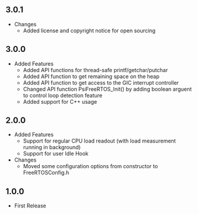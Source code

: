 ## 3.0.1
* Changes
  * Added license and copyright notice for open sourcing

## 3.0.0
* Added Features
  * Added API functions for thread-safe printf/getchar/putchar
  * Added API function to get remaining space on the heap
  * Added API function to get access to the GIC interrupt controller
  * Changed API function PsiFreeRTOS_Init() by adding boolean arguent
    to control loop detection feature
  * Added support for C++ usage

## 2.0.0
* Added Features
  * Support for regular CPU load readout (with load measurement running in background)
  * Support for user Idle Hook
* Changes
  * Moved some configuration options from constructor to FreeRTOSConfig.h

## 1.0.0
* First Release
